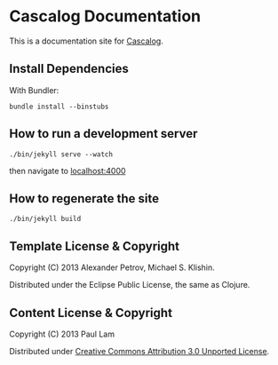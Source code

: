 # Cascalog Documentation

This is a documentation site for [Cascalog](http://www.cascalog.org).

## Install Dependencies

With Bundler:

    bundle install --binstubs

## How to run a development server

    ./bin/jekyll serve --watch

then navigate to [localhost:4000](http://localhost:4000)

## How to regenerate the site

    ./bin/jekyll build

## Template License & Copyright

Copyright (C) 2013 Alexander Petrov, Michael S. Klishin.

Distributed under the Eclipse Public License, the same as Clojure.

## Content License & Copyright

Copyright (C) 2013 Paul Lam

Distributed under [Creative Commons Attribution 3.0 Unported License](http://creativecommons.org/licenses/by/3.0/).